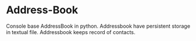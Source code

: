 # Address-Book
Console base AddressBook in python. Addressbook have persistent storage in textual file. Addressbook keeps record of contacts.
